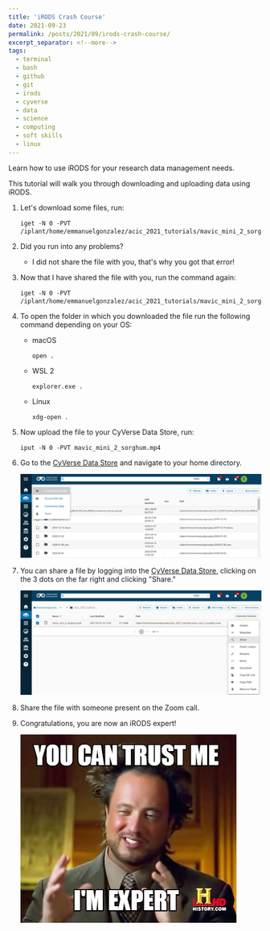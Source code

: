 ```yaml
---
title: 'iRODS Crash Course'
date: 2021-09-23
permalink: /posts/2021/09/irods-crash-course/
excerpt_separator: <!--more-->
tags:
  - terminal
  - bash
  - github
  - git 
  - irods
  - cyverse
  - data
  - science
  - computing
  - soft skills
  - linux
---
```


Learn how to use iRODS for your research data management needs. 
<!--more-->
This tutorial will walk you through downloading and uploading data using iRODS.

1. Let's download some files, run: 
   
    ```
    iget -N 0 -PVT 	/iplant/home/emmanuelgonzalez/acic_2021_tutorials/mavic_mini_2_sorghum.mp4
    ```

2. Did you run into any problems? 
    * I did not share the file with you, that's why you got that error! 


3. Now that I have shared the file with you, run the command again: 
   
    ```
    iget -N 0 -PVT 	/iplant/home/emmanuelgonzalez/acic_2021_tutorials/mavic_mini_2_sorghum.mp4
    ```

4. To open the folder in which you downloaded the file run the following command depending on your OS:
   
    * macOS 

        ```
        open .
        ```

    * WSL 2

        ```
        explorer.exe .
        ```

    * Linux 

        ```
        xdg-open .
        ```

5. Now upload the file to your CyVerse Data Store, run: 

    ```
    iput -N 0 -PVT mavic_mini_2_sorghum.mp4
    ```

6. Go to the [CyVerse Data Store](http://de.cyverse.org/) and navigate to your home directory. 
   
    ![](/images/cyverse_home.png)

7. You can share a file by logging into the [CyVerse Data Store](http://de.cyverse.org/), clicking on the 3 dots on the far right and clicking "Share."
   
    ![](/images/share_file.png)

8. Share the file with someone present on the Zoom call. 
9. Congratulations, you are now an iRODS expert!
    
    ![](/images/5170563.jpg)